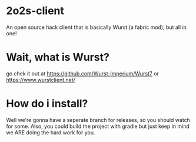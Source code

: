# 2o2s-client
An open source hack client that is basically Wurst (a fabric mod), but all in one!
# Wait, what is Wurst?
go chek it out at https://github.com/Wurst-Imperium/Wurst7 or https://www.wurstclient.net/
# How do i install?
Well we're gonna have a seperate branch for releases, so you should watch for some. Also, you could build the project with gradle but just keep in mind we ARE doing the hard work for you.

